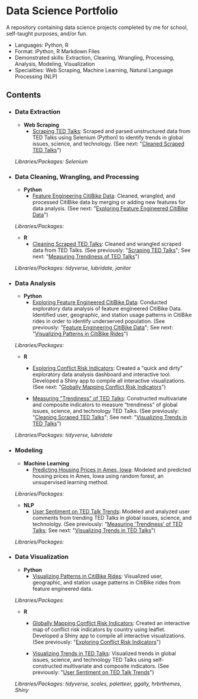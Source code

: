 # Data Science Portfolio
A repository containing data science projects completed by me for school, self-taught purposes, and/or fun.

* Languages: Python, R
* Format: iPython, R Markdown Files
* Demonstrated skills: Extraction, Cleaning, Wrangling, Processing, Analysis, Modeling, Visualization
* Specialities: Web Scraping, Machine Learning, Natural Language Processing (NLP)

## Contents
- ### Data Extraction
	- __Web Scraping__
		- [Scraping TED Talks](): Scraped and parsed unstructured data from TED Talks using Selenium (Python) to identify trends in global issues, science, and technology. (See next: "[Cleaned Scraped TED Talks]()")
		
	_Libraries/Packages: Selenium_ 
	
- ### Data Cleaning, Wrangling, and Processing
	- __Python__
		- [Feature Engineering CitiBike Data](): Cleaned, wrangled, and processed CitiBike data by merging or adding new features for data analysis. (See next: "[Exploring Feature Engineered CitiBike Data]()")
		
	_Libraries/Packages:_ 

	- __R__ 
		- [Cleaning Scraped TED Talks](): Cleaned and wrangled scraped data from TED Talks. (See previously: "[Scraping TED Talks]()"; See next: "[Measuring Trendiness of TED Talks]()")
		
	_Libraries/Packages: tidyverse, lubridate, janitor_ 		

- ### Data Analysis
	- __Python__
		- [Exploring Feature Engineered CitiBike Data](): Conducted exploratory data analysis of feature engineered CitiBike Data. Identified user, geographic, and station usage patterns in CitiBike rides in order to identify underserved population. (See previously: "[Feature Engineering CitiBike Data]()"; See next: "[Visualizing Patterns in CitiBike Rides]()")
		
	_Libraries/Packages:_ 

	- __R__ 
		- [Exploring Conflict Risk Indicators](): Created a "quick and dirty" exploratory data analysis dashboard and interactive tool. Developed a Shiny app to compile all interactive visualizations. (See next: "[Globally Mapping Conflict Risk Indicators]()")
	
		- [Measuring "Trendiness" of TED Talks](): Constructed multivariate and composite indicators to measure “trendiness” of global issues, science, and technology TED Talks. (See previously: "[Cleaning Scraped TED Talks]()"; See next: "[Visualizing Trends in TED Talks]()")
	
	_Libraries/Packages: tidyverse, lubridate_ 

- ### Modeling
	- __Machine Learning__
		- [Predicting Housing Prices in Ames, Iowa](): Modeled and predicted housing prices in Ames, Iowa using random forest, an unsupervised learning method.
		
	 _Libraries/Packages:_ 
	
	- __NLP__
		- [User Sentiment on TED Talk Trends](): Modeled and analyzed user comments from trending TED Talks in global issues, science, and technololgy. (See previously: "[Measuring 'Trendiness' of TED Talks](); See next: "[Visualizing Trends in TED Talks]()")
		
	 _Libraries/Packages:_ 

- ### Data Visualization
	- __Python__
		- [Visualizing Patterns in CitiBike Rides](): Visualized user, geographic, and station usage patterns in CitiBike rides from feature engineered data.
		
	_Libraries/Packages:_ 

	- __R__ 
		- [Globally Mapping Conflict Risk Indicators](): Created an interactive map of conflict risk indicators by country using leaflet. Developed a Shiny app to compile all interactive visualizations. (See previously: "[Exploring Conflict Risk Indicators]()")
		
		- [Visualizing Trends in TED Talks](): Visualized trends in global issues, science, and technology TED Talks using self-constructed multivariate and composite indicators. (See previously: "[User Sentiment on TED Talk Trends]()")
		
  	_Libraries/Packages: tidyverse, scales, paletteer, ggally, hrbrthemes, Shiny_ 
